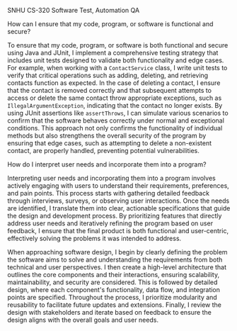 SNHU CS-320 Software Test, Automation QA

How can I ensure that my code, program, or software is functional and secure?

To ensure that my code, program, or software is both functional and secure using Java and JUnit, I implement a comprehensive testing strategy that includes unit tests designed to validate both functionality and edge cases. For example, when working with a `ContactService` class, I write unit tests to verify that critical operations such as adding, deleting, and retrieving contacts function as expected. In the case of deleting a contact, I ensure that the contact is removed correctly and that subsequent attempts to access or delete the same contact throw appropriate exceptions, such as `IllegalArgumentException`, indicating that the contact no longer exists. By using JUnit assertions like `assertThrows`, I can simulate various scenarios to confirm that the software behaves correctly under normal and exceptional conditions. This approach not only confirms the functionality of individual methods but also strengthens the overall security of the program by ensuring that edge cases, such as attempting to delete a non-existent contact, are properly handled, preventing potential vulnerabilities.

How do I interpret user needs and incorporate them into a program?

Interpreting user needs and incorporating them into a program involves actively engaging with users to understand their requirements, preferences, and pain points. This process starts with gathering detailed feedback through interviews, surveys, or observing user interactions. Once the needs are identified, I translate them into clear, actionable specifications that guide the design and development process. By prioritizing features that directly address user needs and iteratively refining the program based on user feedback, I ensure that the final product is both functional and user-centric, effectively solving the problems it was intended to address.

When approaching software design, I begin by clearly defining the problem the software aims to solve and understanding the requirements from both technical and user perspectives. I then create a high-level architecture that outlines the core components and their interactions, ensuring scalability, maintainability, and security are considered. This is followed by detailed design, where each component's functionality, data flow, and integration points are specified. Throughout the process, I prioritize modularity and reusability to facilitate future updates and extensions. Finally, I review the design with stakeholders and iterate based on feedback to ensure the design aligns with the overall goals and user needs.
